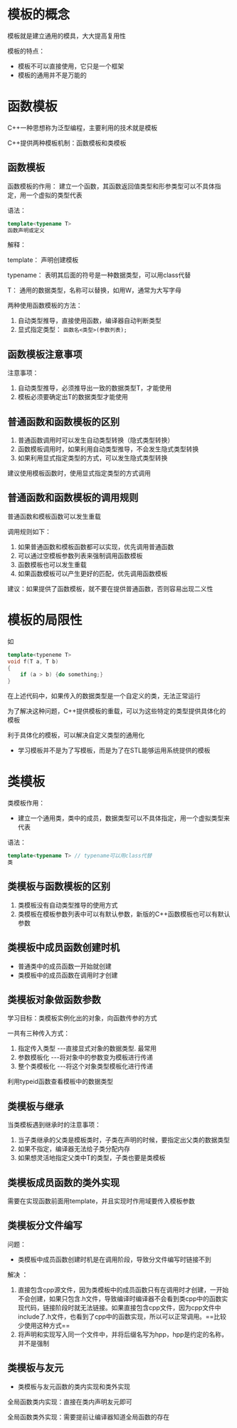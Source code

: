 # 模板的概念

模板就是建立通用的模具，大大提高复用性

模板的特点：

* 模板不可以直接使用，它只是一个框架
* 模板的通用并不是万能的

# 函数模板

C++一种思想称为泛型编程，主要利用的技术就是模板

C++提供两种模板机制：函数模板和类模板

## 函数模板

函数模板的作用： 建立一个函数，其函数返回值类型和形参类型可以不具体指定，用一个虚拟的类型代表

语法：

```c++
template<typename T>
函数声明或定义
```

解释：

template： 声明创建模板

typename： 表明其后面的符号是一种数据类型，可以用class代替

T： 通用的数据类型，名称可以替换，如用W，通常为大写字母



两种使用函数模板的方法：

1. 自动类型推导，直接使用函数，编译器自动判断类型
2. 显式指定类型： `函数名<类型>(参数列表);`

## 函数模板注意事项

注意事项：

1. 自动类型推导，必须推导出一致的数据类型T，才能使用
2. 模板必须要确定出T的数据类型才能使用

## 普通函数和函数模板的区别

1. 普通函数调用时可以发生自动类型转换（隐式类型转换）
2. 函数模板调用时，如果利用自动类型推导，不会发生隐式类型转换
3. 如果利用显式指定类型的方式，可以发生隐式类型转换



建议使用模板函数时，使用显式指定类型的方式调用

## 普通函数和函数模板的调用规则

普通函数和模板函数可以发生重载



调用规则如下：

1. 如果普通函数和模板函数都可以实现，优先调用普通函数
2. 可以通过空模板参数列表来强制调用函数模板
3. 函数模板也可以发生重载
4. 如果函数模板可以产生更好的匹配，优先调用函数模板



建议：如果提供了函数模板，就不要在提供普通函数，否则容易出现二义性

# 模板的局限性

如

```c++
template<typeneme T>
void f(T a, T b)
{
 	if (a > b) {do something;}
}
```

在上述代码中，如果传入的数据类型是一个自定义的类，无法正常运行

为了解决这种问题，C++提供模板的重载，可以为这些特定的类型提供具体化的模板

利于具体化的模板，可以解决自定义类型的通用化

* 学习模板并不是为了写模板，而是为了在STL能够运用系统提供的模板

# 类模板

类模板作用：

* 建立一个通用类，类中的成员，数据类型可以不具体指定，用一个虚拟类型来代表



语法：

```c++
template<typename T> // typename可以用class代替
类
```

## 类模板与函数模板的区别

1. 类模板没有自动类型推导的使用方式
2. 类模板在模板参数列表中可以有默认参数，新版的C++函数模板也可以有默认参数

## 类模板中成员函数创建时机

* 普通类中的成员函数一开始就创建
* 类模板中的成员函数在调用时才创建

## 类模板对象做函数参数

学习目标：类模板实例化出的对象，向函数传参的方式



一共有三种传入方式：

1. 指定传入类型   ---直接显式对象的数据类型. 最常用
2. 参数模板化       ---将对象中的参数变为模板进行传递
3. 整个类模板化   ---将这个对象类型模板化进行传递



利用typeid函数查看模板中的数据类型



## 类模板与继承

当类模板遇到继承时的注意事项：

1. 当子类继承的父类是模板类时，子类在声明的时候，要指定出父类的数据类型
2. 如果不指定，编译器无法给子类分配内存
3. 如果想灵活地指定父类中T的类型，子类也要是类模板



## 类模板成员函数的类外实现

需要在实现函数前面用template，并且实现时作用域要传入模板参数

## 类模板分文件编写

问题：

* 类模板中成员函数创建时机是在调用阶段，导致分文件编写时链接不到

解决         ：

1. 直接包含cpp源文件，因为类模板中的成员函数只有在调用时才创建，一开始不会创建，如果只包含.h文件，导致编译时编译器不会看到类cpp中的函数实现代码，链接阶段时就无法链接。如果直接包含cpp文件，因为cpp文件中include了.h文件，也看到了cpp中的函数实现，所以可以正常调用。==比较少使用这种方式==
2. 将声明和实现写入同一个文件中，并将后缀名写为hpp，hpp是约定的名称，并不是强制

## 类模板与友元

* 类模板与友元函数的类内实现和类外实现

全局函数类内实现：直接在类内声明友元即可

全局函数类外实现：需要提前让编译器知道全局函数的存在

